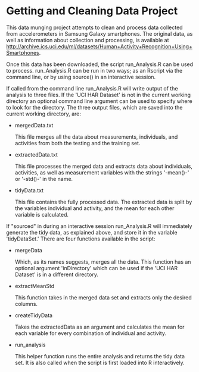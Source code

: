 Getting and Cleaning Data Project
=================================

This data munging project attempts to clean and process data collected from accelerometers in Samsung Galaxy smartphones. The original data, as well as information about collection and processing, is available at http://archive.ics.uci.edu/ml/datasets/Human+Activity+Recognition+Using+Smartphones.

Once this data has been downloaded, the script run_Analysis.R can be used to process. run_Analysis.R can be run in two ways; as an Rscript via the command line, or by using source() in an interactive session. 

If called from the command line run_Analysis.R will write output of the analysis to three files. If the 'UCI HAR Dataset' is not in the current working directory an optional command line argument can be used to specify where to look for the directory. The three output files, which are saved into the current working directory, are:
* mergedData.txt

	This file merges all the data about measurements, individuals, and activities from both the testing and the training set. 

* extractedData.txt

	This file processes the merged data and extracts data about individuals, activities, as well as measurement variables with the strings '-mean()-' or '-std()-' in the name.

* tidyData.txt

	This file contains the fully processed data. The extracted data is split by the variables individual and activity, and the mean for each other variable is calculated.

If "sourced" in during an interactive session run_Analysis.R will immediately generate the tidy data, as explained above, and store it in the variable 'tidyDataSet.' There are four functions available in the script:
* mergeData

	Which, as its names suggests, merges all the data. This function has an optional argument 'inDirectory' which can be used if the 'UCI HAR Dataset' is in a different directory.

* extractMeanStd

	This function takes in the merged data set and extracts only the desired columns.

* createTidyData

	Takes the extractedData as an argument and calculates the mean for each variable for every combination of individual and activity.

* run_analysis

	This helper function runs the entire analysis and returns the tidy data set. It is also called when the script is first loaded into R interactively.

 
